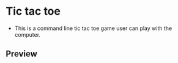 # Tic tac toe
<ul>
  <li>This is a command line tic tac toe game user can play with the computer.</li>
</ul>

<h2>Preview</h2>
<img src="https://user-images.githubusercontent.com/91461938/195099474-caa0c516-8090-4022-a462-8bf4eb49788e.png>
